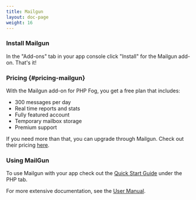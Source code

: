 ```yaml
---
title: Mailgun
layout: doc-page
weight: 16
---
```


### Install Mailgun

In the "Add-ons" tab in your app console click "Install" for the Mailgun add-on. That's it!

### Pricing {#pricing-mailgun}

With the Mailgun add-on for PHP Fog, you get a free plan that includes: 

* 300 messages per day
* Real time reports and stats
* Fully featured account
* Temporary mailbox storage
* Premium support

If you need more than that, you can upgrade through Mailgun. Check out their pricing [here](http://mailgun.net/pricing).

### Using MailGun

To use Mailgun with your app check out the [Quick Start Guide](http://documentation.mailgun.net/quickstart.html) under the PHP tab.

For more extensive documentation, see the [User Manual](http://documentation.mailgun.net/user_manual.html).
